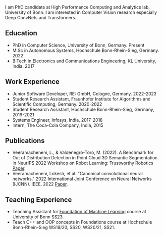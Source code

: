 I am PhD candidate at High Performance Computing and Analytics lab, University of Bonn. I am interested in Computer Vision research especially Deep ConvNets and Transformers.

## Education
* PhD in Computer Science, University of Bonn, Germany. Present
* M.Sc in Autonomous Systems, Hochschule Bonn-Rhein-Sieg, Germany. 2022
* B.Tech in Electronics and Communications Engineering, KL University, India. 2017

## Work Experience
* Junior Software Developer, RE: GmbH, Cologne, Germany. 2022-2023
* Student Research Assistant, Fraunhofer Institute for Algorithms and Scientific Computing, Germany. 2020-2022
* Student Research Assistant, Hochschule Bonn-Rhein-Sieg, Germany, 2019-2021
* Systems Engineer, Infosys, India, 2017-2018
* Intern, The Coca-Cola Company, India, 2015

## Publications
* Veeramacheneni, L., & Valdenegro-Toro, M. (2022). A Benchmark for Out of Distribution Detection in Point Cloud 3D Semantic Segmentation. In NeurIPS 2022 Workshop on Robot Learning: Trustworthy Robotics [Paper](https://arxiv.org/pdf/2211.06241.pdf).
* Veeramacheneni, Lokesh, et al. "Canonical convolutional neural networks." 2022 International Joint Conference on Neural Networks (IJCNN). IEEE, 2022 [Paper](https://arxiv.org/pdf/2206.01509.pdf).

## Teaching Experience
* Teaching Assistant for [Foundation of Machine Learning](https://github.com/Deep-Learning-with-Jax) course at University of Bonn SS23.
* Teach C++ and OOP concepts in Foundations course at Hochschule Bonn-Rhein-Sieg  WS19/20, SS20, WS20/21, SS21.
